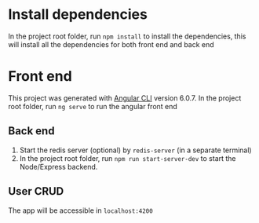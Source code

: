 # Install dependencies

In the project root folder, run `npm install` to install the dependencies, this will install all the dependencies for both front end and back end

# Front end

This project was generated with [Angular CLI](https://github.com/angular/angular-cli) version 6.0.7.
In the project root folder, run `ng serve` to run the angular front end

## Back end

1. Start the redis server (optional) by `redis-server` (in a separate terminal)
2. In the project root folder, run `npm run start-server-dev` to start the Node/Express backend.

## User CRUD

The app will be accessible in `localhost:4200`

